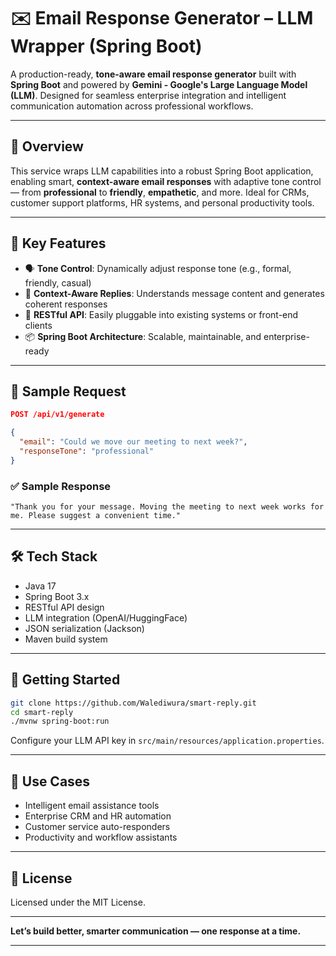 
# ✉️ Email Response Generator – LLM Wrapper (Spring Boot)

A production-ready, **tone-aware email response generator** built with **Spring Boot** and powered by  **Gemini - Google's Large Language Model (LLM)**. Designed for seamless enterprise integration and intelligent communication automation across professional workflows.

---

## 🚀 Overview

This service wraps LLM capabilities into a robust Spring Boot application, enabling smart, **context-aware email responses** with adaptive tone control — from **professional** to **friendly**, **empathetic**, and more. Ideal for CRMs, customer support platforms, HR systems, and personal productivity tools.

---

## 🧠 Key Features

* 🗣️ **Tone Control**: Dynamically adjust response tone (e.g., formal, friendly, casual)
* 🧾 **Context-Aware Replies**: Understands message content and generates coherent responses
* 🔌 **RESTful API**: Easily pluggable into existing systems or front-end clients
* 📦 **Spring Boot Architecture**: Scalable, maintainable, and enterprise-ready

---

## 📌 Sample Request

```json
POST /api/v1/generate

{
  "email": "Could we move our meeting to next week?",
  "responseTone": "professional"
}
```

### ✅ Sample Response

```text
"Thank you for your message. Moving the meeting to next week works for me. Please suggest a convenient time."
```

---

## 🛠 Tech Stack

* Java 17
* Spring Boot 3.x
* RESTful API design
* LLM integration (OpenAI/HuggingFace)
* JSON serialization (Jackson)
* Maven build system

---

## 🚧 Getting Started

```bash
git clone https://github.com/Walediwura/smart-reply.git
cd smart-reply
./mvnw spring-boot:run
```

Configure your LLM API key in `src/main/resources/application.properties`.

---

## 🎯 Use Cases

* Intelligent email assistance tools
* Enterprise CRM and HR automation
* Customer service auto-responders
* Productivity and workflow assistants

---

## 📄 License

Licensed under the MIT License.

---

**Let’s build better, smarter communication — one response at a time.**

---


